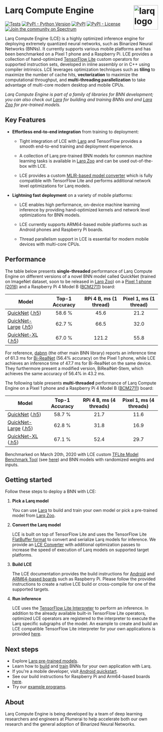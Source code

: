 # Larq Compute Engine <img src="https://user-images.githubusercontent.com/13285808/74535800-84017780-4f2e-11ea-9169-52f5ac83d685.png" alt="larq logo" height="80px" align="right" />

[![Tests](https://github.com/larq/compute-engine/workflows/Tests/badge.svg)](https://github.com/larq/compute-engine/actions?workflow=Tests) [![PyPI - Python Version](https://img.shields.io/pypi/pyversions/larq-compute-engine.svg)](https://pypi.org/project/larq-compute-engine/) [![PyPI](https://img.shields.io/pypi/v/larq-compute-engine.svg)](https://pypi.org/project/larq-compute-engine/) [![PyPI - License](https://img.shields.io/pypi/l/larq-compute-engine.svg)](https://github.com/larq/compute-engine/blob/master/LICENSE) [![Join the community on Spectrum](https://withspectrum.github.io/badge/badge.svg)](https://spectrum.chat/larq)

Larq Compute Engine (LCE) is a highly optimized inference engine for deploying
extremely quantized neural networks, such as
Binarized Neural Networks (BNNs). It currently supports various mobile platforms
and has been benchmarked on a Pixel 1 phone and a Raspberry Pi.
LCE provides a collection of hand-optimized [TensorFlow Lite](https://www.tensorflow.org/lite)
custom operators for supported instruction sets, developed in inline assembly or in C++
using compiler intrinsics. LCE leverages optimization techniques
such as **tiling** to maximize the number of cache hits, **vectorization** to maximize
the computational throughput, and **multi-threading parallelization** to take
advantage of multi-core modern desktop and mobile CPUs.

*Larq Compute Engine is part of a family of libraries for BNN development; you can also check out [Larq](https://github.com/larq/larq) for building and training BNNs and and [Larq Zoo](https://github.com/larq/zoo) for pre-trained models.*

## Key Features

- **Effortless end-to-end integration** from training to deployment:

    - Tight integration of LCE with [Larq](https://larq.dev) and
      TensorFlow provides a smooth end-to-end training and deployment experience.

    - A collection of Larq pre-trained BNN models for common machine learning tasks
      is available in [Larq Zoo](https://docs.larq.dev/zoo/)
      and can be used out-of-the-box with LCE.

    - LCE provides a custom [MLIR-based model converter](https://docs.larq.dev/compute-engine/converter) which
      is fully compatible with TensorFlow Lite and performs additional
      network level optimizations for Larq models.

- **Lightning fast deployment** on a variety of mobile platforms:

    - LCE enables high performance, on-device machine learning inference by
      providing hand-optimized kernels and network level optimizations for BNN models.

    - LCE currently supports ARM64-based mobile platforms such as Android phones
      and Raspberry Pi boards.

    - Thread parallelism support in LCE is essential for modern mobile devices with
      multi-core CPUs.

## Performance

The table below presents **single-threaded** performance of Larq Compute Engine on
different versions of a novel BNN model called QuickNet (trained on ImageNet dataset, soon to be released in [Larq Zoo](https://docs.larq.dev/zoo/))
on a [Pixel 1 phone (2016)](https://support.google.com/pixelphone/answer/7158570?hl=en-GB)
and a Raspberry Pi 4 Model B ([BCM2711](https://www.raspberrypi.org/documentation/hardware/raspberrypi/bcm2711/README.md)) board:

| Model                                                                                                                 | Top-1 Accuracy | RPi 4 B, ms (1 thread) | Pixel 1, ms (1 thread) |
| ------------------------------------------------------------------------------------------------                      | :------------: | :--------------------: | :--------------------: |
| [QuickNet](https://docs.larq.dev/zoo/api/sota/#quicknet) ([.h5](https://github.com/larq/zoo/releases/download/quicknet-v0.2.0/quicknet_weights.h5))                   | 58.6 %         | 45.6                   | 21.2                   |
| [QuickNet-Large](https://docs.larq.dev/zoo/api/sota/#quicknetlarge) ([.h5](https://github.com/larq/zoo/releases/download/quicknet_large-v0.2.0/quicknet_large_weights.h5)) | 62.7 %         | 66.5                   | 32.0                   |
| [QuickNet-XL](https://docs.larq.dev/zoo/api/sota/#quicknetxl) ([.h5](https://github.com/larq/zoo/releases/download/quicknet_xl-v0.1.0/quicknet_xl_weights.h5))                                                                                         | 67.0 %         | 121.2                  | 55.8                   |

For reference, [dabnn](https://github.com/JDAI-CV/dabnn) (the other main BNN library) reports an inference time of 61.3 ms for [Bi-RealNet](https://docs.larq.dev/larq/api/larq_zoo/#birealnet) (56.4% accuracy) on the Pixel 1 phone,
while LCE achieves an inference time of 47.7 ms for Bi-RealNet on the same device.
They furthermore present a modified version, BiRealNet-Stem, which achieves the same accuracy of 56.4% in 43.2 ms.

The following table presents **multi-threaded** performance of Larq Compute Engine on
a Pixel 1 phone and a Raspberry Pi 4 Model B ([BCM2711](https://www.raspberrypi.org/documentation/hardware/raspberrypi/bcm2711/README.md))
board:

| Model                                                                                                                 | Top-1 Accuracy | RPi 4 B, ms (4 threads) | Pixel 1, ms (4 threads) |
| ------------------------------------------------------------------------------------------------                      | :------------: | :---------------------: | :---------------------: |
| [QuickNet](https://docs.larq.dev/zoo/api/sota/#quicknet) ([.h5](https://github.com/larq/zoo/releases/download/quicknet-v0.2.0/quicknet_weights.h5))                   | 58.7 %         | 21.7                    | 11.6                    |
| [QuickNet-Large](https://docs.larq.dev/zoo/api/sota/#quicknetlarge) ([.h5](https://github.com/larq/zoo/releases/download/quicknet_large-v0.2.0/quicknet_large_weights.h5)) | 62.8 %         | 31.8                    | 16.9                    |
| [QuickNet-XL](https://docs.larq.dev/zoo/api/sota/#quicknetxl) ([.h5](https://github.com/larq/zoo/releases/download/quicknet_xl-v0.1.0/quicknet_xl_weights.h5))                                                                                         | 67.1 %         | 52.4                    | 29.7                    |


Benchmarked on March 20th, 2020 with LCE custom
[TFLite Model Benchmark Tool](https://github.com/tensorflow/tensorflow/tree/master/tensorflow/lite/tools/benchmark)
(see [here](https://github.com/larq/compute-engine/tree/master/larq_compute_engine/tflite/benchmark))
and BNN models with randomized weights and inputs.

## Getting started

Follow these steps to deploy a BNN with LCE:

1. **Pick a Larq model**

    You can use [Larq](https://larq.dev) to build and train your own model or pick a pre-trained model from [Larq Zoo](https://docs.larq.dev/zoo/).

2. **Convert the Larq model**

    LCE is built on top of TensorFlow Lite and uses the TensorFlow Lite [FlatBuffer format](https://google.github.io/flatbuffers/) to convert and serialize Larq models for inference. We provide an [LCE Converter](https://docs.larq.dev/compute-engine/converter) with additional optimization passes to increase the speed of execution of Larq models on supported target platforms.

3. **Build LCE**

    The LCE documentation provides the build instructions for [Android](https://docs.larq.dev/compute-engine/quickstart_android) and [ARM64-based boards](https://docs.larq.dev/compute-engine/build_arm) such as Raspberry Pi. Please follow the provided instructions to create a native LCE build or cross-compile for one of the supported targets.

4. **Run inference**

    LCE uses the [TensorFlow Lite Interpreter](https://www.tensorflow.org/lite/guide/inference) to perform an inference. In addition to the already available built-in TensorFlow Lite operators, optimized LCE operators are registered to the interpreter to execute the Larq specific subgraphs of the model. An example to create and build an LCE compatible TensorFlow Lite interpreter for your own applications is provided [here](https://docs.larq.dev/compute-engine/inference).

## Next steps

- Explore [Larq pre-trained models](https://docs.larq.dev/larq/api/larq_zoo).
- Learn how to [build](https://docs.larq.dev/larq/guides/bnn-architecture/) and
  [train](https://docs.larq.dev/larq/guides/bnn-optimization/) BNNs for your own
  application with Larq.
- If you're a mobile developer, visit [Android quickstart](https://docs.larq.dev/compute-engine/quickstart_android).
- See our build instructions for Raspberry Pi and Arm64-based boards [here](https://docs.larq.dev/compute-engine/build_arm).
- Try our [example programs](https://github.com/larq/compute-engine/tree/master/examples).

## About

Larq Compute Engine is being developed by a team of deep learning researchers and engineers at Plumerai to help accelerate both our own research and the general adoption of Binarized Neural Networks.
